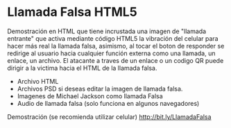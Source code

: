 # Llamada Falsa HTML5
Demostración en HTML que tiene incrustada una imagen de "llamada entrante" que activa mediante código HTML5 la vibración del celular para hacer más real la llamada falsa, asimismo, al tocar el boton de responder se redirige al usuario hacia cualquier función externa como una llamada, un enlace, un archivo. El atacante a traves de un enlace o un codigo QR puede dirigir a la victima hacia el HTML de la llamada falsa.
- Archivo HTML
- Archivos PSD si deseas editar la imagen de llamada falsa. 
- Imagenes de Michael Jackson como llamada Falsa
- Audio de llamada falsa (solo funciona en algunos navegadores)

Demostración (se recomienda utilizar celular)
http://bit.ly/LlamadaFalsa
